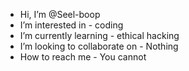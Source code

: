 - Hi, I’m @Seel-boop
- I’m interested in - coding
- I’m currently learning - ethical hacking
- I’m looking to collaborate on - Nothing
- How to reach me - You cannot

<!---
Seel-boop/Seel-boop is a ✨ special ✨ repository because its `README.md` (this file) appears on your GitHub profile.
You can click the Preview link to take a look at your changes.
--->
